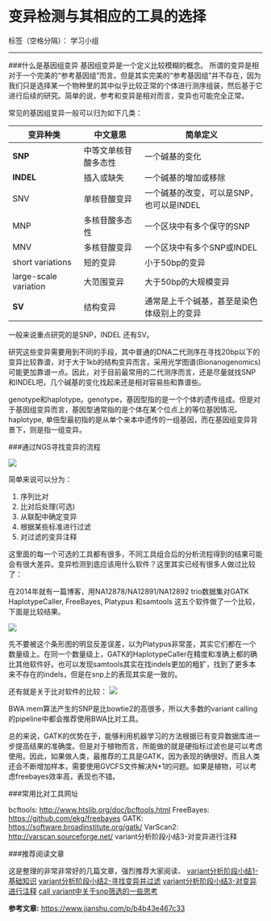 # 变异检测与其相应的工具的选择

标签（空格分隔）： 学习小组

---

###什么是基因组变异
基因组变异是一个定义比较模糊的概念。 所谓的变异是相对于一个完美的“参考基因组”而言。但是其实完美的“参考基因组”并不存在，因为我们只是选择某一个物种里的其中似乎比较正常的个体进行测序组装，然后基于它进行后续的研究。简单的说，参考和变异是相对而言，变异也可能完全正常。

常见的基因组变异一般可以归为如下几类：



| 变异种类 | 中文意思 | 简单定义 |
| ------ | ------ | ------ |
| **SNP** | 中等文单核苷酸多态性 | 一个碱基的变化 |
| **INDEL** | 插入或缺失 | 一个碱基的增加或移除 |
|SNV|单核苷酸变异|一个碱基的改变，可以是SNP，也可以是INDEL|
|MNP|多核苷酸多态性|一个区块中有多个保守的SNP|
|MNV|多核苷酸变异|一个区块中有多个SNP或INDEL|
|short variations|短的变异|小于50bp的变异|
|large-scale variation| 大范围变异|大于50bp的大规模变异|
|**SV**|结构变异|通常是上千个碱基，甚至是染色体级别上的变异|

一般来说重点研究的是SNP，INDEL 还有SV。

研究这些变异需要用到不同的手段，其中普通的DNA二代测序在寻找20bp以下的变异比较靠谱，对于大于1kb的结构变异而言，采用光学图谱(Bionanogenomics)可能更加靠谱一点。因此，对于目前最常用的二代测序而言，还是尽量就找SNP和INDEL吧，几个碱基的变化找起来还是相对容易些和靠谱些。

genotype和haplotype。genotype，基因型指的是一个个体的遗传组成。但是对于基因组变异而言，基因型通常指的是个体在某个位点上的等位基因情况。haplotype, 单倍型最初指的是从单个亲本中遗传的一组基因，而在基因组变异背景下，则是指一组变异。


###通过NGS寻找变异的流程

![][1]

简单来说可以分为：
 1. 序列比对
 2. 比对后处理(可选)
 3. 从联配中确定变异
 4. 根据某些标准进行过滤
 5. 对过滤的变异注释
 
这里面的每一个可选的工具都有很多，不同工具组合后的分析流程得到的结果可能会有很大差异。变异检测到底应该用什么软件？这里其实已经有很多人做过比较了：

在2014年就有一篇博客，用NA12878/NA12891/NA12892 trio数据集对GATK HaplotypeCaller, FreeBayes, Platypus 和samtools 这五个软件做了一个比较，下面是比较结果。

![][2]

先不要被这个条形图的明显反差误差，以为Platypus非常差，其实它们都在一个数量级上。在同一个数量级上，GATK的HaplotypeCaller在精度和准确上都的确比其他软件好。也可以发现samtools其实在找indels更加的粗犷，找到了更多本来不存在的indels，但是在snp上的表现其实是一致的。

还有就是关于比对软件的比较：
![][3]

BWA mem算法产生的SNP是比bowtie2的高很多，所以大多数的variant calling的pipeline中都会推荐使用BWA比对工具。

总的来说，GATK的优势在于，能够利用机器学习的方法根据已有变异数据库进一步提高结果的准确度。但是对于植物而言，所能做的就是硬指标过滤也是可以考虑使用。因此，如果做人类，最推荐的工具是GATK，因为表现的确很好。而且人类还会不断增加样本，需要使用GVCFS文件解决N+1的问题。如果是植物，可以考虑freebayes效率高，表现也不错。



###常用比对工具网址

bcftools: http://www.htslib.org/doc/bcftools.html
FreeBayes: https://github.com/ekg/freebayes
GATK: https://software.broadinstitute.org/gatk/
VarScan2: http://varscan.sourceforge.net/
variant分析阶段小结3-对变异进行注释

###推荐阅读文章

这是整理的非常非常好的几篇文章，强烈推荐大家阅读、
[variant分析阶段小结1-基础知识][4]
[variant分析阶段小结2-寻找变异并过滤][5]
[variant分析阶段小结3-对变异进行注释][6]
[call variant中关于snp筛选的一些思考][7]


**参考文章:**
https://www.jianshu.com/p/b4b43e467c33

  [1]: https://www.researchgate.net/profile/Matthew_Wayland/publication/325251413/figure/fig1/AS:628030628196360@1526745578992/The-variant-calling-pipeline-used-to-call-variants-in-the-NA12878-genome-The-same_W640.jpg
  [2]: https://upload-images.jianshu.io/upload_images/2013053-acd4c11356445192.png?imageMogr2/auto-orient/strip%7CimageView2/2/w/1000/format/webp
  [3]: https://ars.els-cdn.com/content/image/1-s2.0-S1674205215001306-gr1.jpg
  [4]: http://kaopubear.top/2017-10-13-variantbasic1.html
  [5]: http://kaopubear.top/2017-10-14-variantbasic2.html
  [6]: http://kaopubear.top/2017-10-15-variantbasic3.html
  [7]: http://kaopubear.top/2018-01-31-callvariantfilter.html